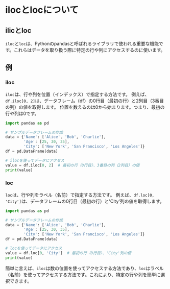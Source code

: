# ilocとlocについて
## ilicとloc
`iloc`と`loc`は、Pythonのpandasと呼ばれるライブラリで使われる重要な機能です。これらはデータを取り扱う際に特定の行や列にアクセスするのに使います。
## 例
### iloc
`iloc`は、行や列を位置（インデックス）で指定する方法です。
例えば、`df.iloc[0, 2]`は、データフレーム（df）の0行目（最初の行）と2列目（3番目の列）の値を取得します。
位置を数えるのは0から始まります。つまり、最初の行や列は0です。
```python
import pandas as pd

# サンプルデータフレームの作成
data = {'Name': ['Alice', 'Bob', 'Charlie'],
        'Age': [25, 30, 35],
        'City': ['New York', 'San Francisco', 'Los Angeles']}
df = pd.DataFrame(data)

# ilocを使ってデータにアクセス
value = df.iloc[0, 2]  # 最初の行（0行目）、3番目の列（2列目）の値
print(value)
```
### loc
`loc`は、行や列をラベル（名前）で指定する方法です。
例えば、`df.loc[0, 'City']`は、データフレームの0行目（最初の行）と'City'列の値を取得します。
```python
import pandas as pd

# サンプルデータフレームの作成
data = {'Name': ['Alice', 'Bob', 'Charlie'],
        'Age': [25, 30, 35],
        'City': ['New York', 'San Francisco', 'Los Angeles']}
df = pd.DataFrame(data)

# locを使ってデータにアクセス
value = df.loc[0, 'City']  # 最初の行（0行目）、'City'列の値
print(value)
```

簡単に言えば、`iloc`は数の位置を使ってアクセスする方法であり、`loc`はラベル（名前）を使ってアクセスする方法です。これにより、特定の行や列を簡単に選択できます。